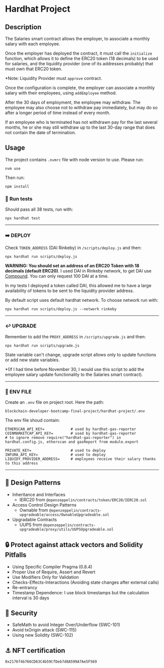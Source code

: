 # Hardhat Project

## Description

The Salaries smart contract allows the employer, to associate a monthly salary with each employee. 

Once the employer has deployed the contract, it must call the `initialize` function, which allows it to define the ERC20 token (18 decimals) to be used for salaries, and the liquidity provider (one of its addresses probably) that must own that ERC20 token.

*Note: Liquidity Provider must `approve` contract.

Once the configuration is complete, the employer can associate a monthly salary with their employees, using `addEmployee` method.

After the 30 days of employment, the employee may withdraw. The employee may also choose not to withdraw pay immediately, but may do so after a longer period of time instead of every month.

If an employee who is terminated has not withdrawn pay for the last several months, he or she may still withdraw up to the last 30-day range that does not contain the date of termination.

## Usage

The project contains `.nvmrc` file with node version to use. Please run:
```
nvm use
```

Then run:
```
npm install
```

### 🧪 Run tests
Should pass all 38 tests, run with:

```
npx hardhat test
```

---
### ➡️ DEPLOY

Check `TOKEN_ADDRESS` (DAI Rinkeby) in `/scripts/deploy.js` and then:
```
npx hardhat run scripts/deploy.js
```
**WARNING: You should set an address of an ERC20 Token with 18 decimals (default ERC20)**.
I used DAI in Rinkeby network, to get DAI use [Compound](https://app.compound.finance/). You can only request 100 DAI at a time.

In my tests I deployed a token called DAI, this allowed me to have a large availability of tokens to be sent to the liquidity provider address.


By default script uses default hardhat network. To choose network run with:
```
npx hardhat run scripts/deploy.js --network rinkeby
```
---
### ↩️ UPGRADE
Remember to add the `PROXY_ADDRESS` in `/scripts/upgrade.js` and then:

```
npx hardhat run scripts/upgrade.js
```

State variable can't change, upgrade script allows only to update functions or add new state variables.

*(If I had time before November 30, I would use this script to add the employee salary update functionality to the Salaries smart contract).


---
### 🔑 ENV FILE

Create an `.env` file on project root. Here the path:
```
blockchain-developer-bootcamp-final-project/hardhat-project/.env
```

The env file shoud contain:
```
ETHERSCAN_API_KEY=            # used by hardhat-gas-reporter
COINMARKETCAP_API_KEY=        # used by hardhat-gas-reporter
# to ignore remove require("hardhat-gas-reporter") in hardhat.config.js, etherscan and gasReport from module.export

PRIVATE_KEY=                  # used to deploy
INFURA_API_KEY=               # used to deploy
LIQUIDY_PROVIDER_ADDRESS=     # employees receive their salary thanks to this address
```

---


## 📐 Design Patterns

- Inheritance and Interfaces
  - IERC20 from `@openzeppelin/contracts/token/ERC20/IERC20.sol`
- Access Control Design Patterns
  - Ownable from `@openzeppelin/contracts-upgradeable/access/OwnableUpgradeable.sol`
- Upgradable Contracts
  - UUPS from `@openzeppelin/contracts-upgradeable/proxy/utils/UUPSUpgradeable.sol`


## 🔒 Protect against attack vectors and Solidity Pitfalls

- Using Specific Compiler Pragma (0.8.4)
- Proper Use of Require, Assert and Revert 
- Use Modifiers Only for Validation 
- Checks-Effects-Interactions (Avoiding state changes after external calls)
- Re-entrancy
- Timestamp Dependence: I use block timestamps but the calculation interval is 30 days

## 🔐 Security

- SafeMath to avoid Integer Over/Underflow (SWC-101)
- Avoid txOrigin attack (SWC-115)
- Using new Solidity (SWC-102)


## ⚓ NFT certification

```
0x2176f4b766CD63C4b59CfDeb7d8A599A7Ae5F569
```

